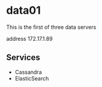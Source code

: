 # data01

This is the first of three data servers

address 172.17.1.89

## Services

  * Cassandra
  * ElasticSearch

